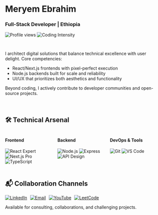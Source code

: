 <h1 class="gradient-text">Meryem Ebrahim</h1>

<div class="ethiopia-flag">
  <h3>Full-Stack Developer | Ethiopia</h3>
</div>

<p>
  <img src="https://komarev.com/ghpvc/?username=meryem-hub&label=Profile+Views&color=ff69b4&style=flat-square" alt="Profile views"/>
  <img src="https://img.shields.io/badge/Coding_Intensity-Maximum_Overdrive-yellowgreen" alt="Coding Intensity"/>
</p>

<div style="display: grid; grid-template-columns: repeat(auto-fit, minmax(300px, 1fr)); gap: 20px; margin-top: 30px;">

  <div class="card">
    <p>I architect digital solutions that balance technical excellence with user delight. Core competencies:</p>
    <ul>
      <li>React/Next.js frontends with pixel-perfect execution</li>
      <li>Node.js backends built for scale and reliability</li>
      <li>UI/UX that prioritizes both aesthetics and functionality</li>
    </ul>
    <p>Beyond coding, I actively contribute to developer communities and open-source projects.</p>
  </div>

  <div class="card">
    <h2>🛠️ Technical Arsenal</h2>
    <div style="display: grid; grid-template-columns: repeat(3, 1fr); gap: 10px;">
      <div>
        <h4>Frontend</h4>
        <img src="https://img.shields.io/badge/React-61DAFB?logo=react" alt="React Expert">
        <img src="https://img.shields.io/badge/Next.js-000000?logo=next.js" alt="Next.js Pro">
        <img src="https://img.shields.io/badge/TypeScript-3178C6?logo=typescript" alt="TypeScript">
      </div>
      <div>
        <h4>Backend</h4>
        <img src="https://img.shields.io/badge/Node.js-339933?logo=node.js" alt="Node.js">
        <img src="https://img.shields.io/badge/Express-000000?logo=express" alt="Express">
        <img src="https://img.shields.io/badge/API_Design-FF6B6B" alt="API Design">
      </div>
      <div>
        <h4>DevOps & Tools</h4>
        <img src="https://img.shields.io/badge/Git-Version_Control-F05032?logo=git" alt="Git">
        <img src="https://img.shields.io/badge/VSCode-007ACC?logo=visual-studio-code" alt="VS Code">
      </div>
    </div>
  </div>

  <div class="card">
    <h2>📬 Collaboration Channels</h2>
    <div style="display: flex; flex-wrap: wrap; gap: 10px;">
      <a href="https://linkedin.com/in/meryem-ebrahim-05219a323" target="_blank">
        <img src="https://img.shields.io/badge/LinkedIn-Professional_Network-0077B5?logo=linkedin" alt="LinkedIn">
      </a>
      <a href="mailto:meryemebrahim.46@gmail.com">
        <img src="https://img.shields.io/badge/Email-Direct_Contact-D14836?logo=gmail" alt="Email">
      </a>
      <a href="https://www.youtube.com/@ሂላልTube" target="_blank">
        <img src="https://img.shields.io/badge/YouTube-FF0000?logo=youtube" alt="YouTube">
      </a>
      <a href="https://www.leetcode.com/meryem_ebra" target="_blank">
        <img src="https://img.shields.io/badge/LeetCode-Problem_Solver-FFA116?logo=leetcode" alt="LeetCode">
      </a>
    </div>
    <p>Available for consulting, collaborations, and challenging projects.</p>
  </div>
</div>



